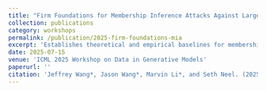 ```yaml
---
title: "Firm Foundations for Membership Inference Attacks Against Large Language Models"
collection: publications
category: workshops
permalink: /publication/2025-firm-foundations-mia
excerpt: 'Establishes theoretical and empirical baselines for membership inference attacks on large language models.'
date: 2025-07-15
venue: 'ICML 2025 Workshop on Data in Generative Models'
paperurl: ''
citation: 'Jeffrey Wang*, Jason Wang*, Marvin Li*, and Seth Neel. (2025). "Firm Foundations for Membership Inference Attacks Against Large Language Models." <i>ICML Workshop on Data in Generative Models</i>.'
---
```

